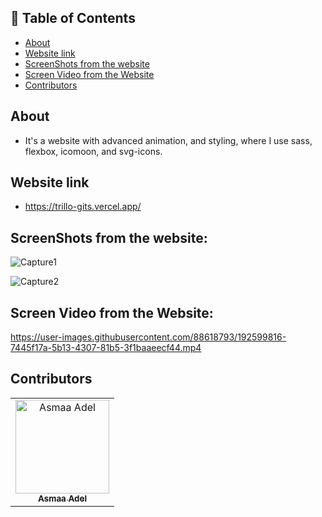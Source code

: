 ## 📝 Table of Contents

- [About <a name = "about"></a>](#about-)
- [Website link <a name = "link"></a>](#website-link-)
- [ScreenShots from the website <a name = "screen-shots"></a>](#screenshots-from-the-website-)
- [Screen Video from the Website <a name = "screen-video"></a>](#screen-video-from-the-website-)
- [Contributors <a name = "Contributors"></a>](#contributors-)

## About <a name = "about"></a>

- It's a website with advanced animation, and styling, where I use sass, flexbox, icomoon, and svg-icons.

## Website link <a name = "link"></a>

- https://trillo-gits.vercel.app/


 ## ScreenShots from the website: <a name = "screen-shots"></a>
 
 ![Capture1](https://user-images.githubusercontent.com/88618793/192599894-7153c081-b6ee-42f1-9454-2126b9c5020e.PNG)
 
 ![Capture2](https://user-images.githubusercontent.com/88618793/192599923-a61411ae-197c-431d-aaf7-a789370f54f9.PNG)


## Screen Video from the Website: <a name = "screen-video"></a>


https://user-images.githubusercontent.com/88618793/192599816-7445f17a-5b13-4307-81b5-3f1baaeecf44.mp4


## Contributors <a name = "Contributors"></a>

<table>
  <tr>
    <td align="center">
    <a href="https://github.com/asmaaadel0" target="_black">
    <img src="https://avatars.githubusercontent.com/u/88618793?s=400&u=886a14dc5ef5c205a8e51942efe9665ed8fd4717&v=4" width="150px;" alt="Asmaa Adel"/>
    <br />
    <sub><b>Asmaa Adel</b></sub></a>
    
  </tr>
 </table>
